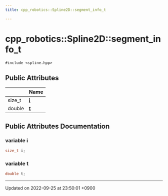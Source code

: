 ```yaml
---
title: cpp_robotics::Spline2D::segment_info_t

---
```


# cpp_robotics::Spline2D::segment_info_t






`#include <spline.hpp>`

## Public Attributes

|                | Name           |
| -------------- | -------------- |
| size_t | **[i](/cpp_robotics/doxybook/Classes/structcpp__robotics_1_1Spline2D_1_1segment__info__t/#variable-i)**  |
| double | **[t](/cpp_robotics/doxybook/Classes/structcpp__robotics_1_1Spline2D_1_1segment__info__t/#variable-t)**  |

## Public Attributes Documentation

### variable i

```cpp
size_t i;
```


### variable t

```cpp
double t;
```


-------------------------------

Updated on 2022-09-25 at 23:50:01 +0900